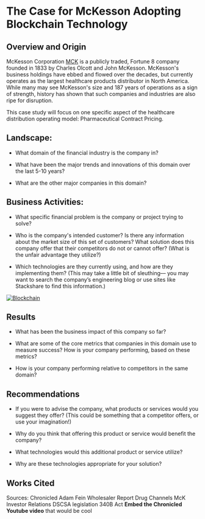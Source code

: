 
# The Case for McKesson Adopting Blockchain Technology

## Overview and Origin
McKesson Corporation [MCK](https://www.cnbc.com/quotes/?symbol=MCK&qsearchterm=mck) is a publicly traded, Fortune 8 company founded in 1833 by Charles Olcott and John McKesson. McKesson's business holdings have ebbed and flowed over the decades, but currently operates as the largest healthcare products distributor in North America. While many may see McKesson's size and 187 years of operations as a sign of strength, history has shown that such companies and industries are also ripe for disruption.

This case study will focus on one specific aspect of the healthcare distribution operating model: Pharmaceutical Contract Pricing. 

## Landscape:

* What domain of the financial industry is the company in?

* What have been the major trends and innovations of this domain over the last 5-10 years?

* What are the other major companies in this domain?


## Business Activities:

* What specific financial problem is the company or project trying to solve?

* Who is the company's intended customer?  Is there any information about the market size of this set of customers?
What solution does this company offer that their competitors do not or cannot offer? (What is the unfair advantage they utilize?)

* Which technologies are they currently using, and how are they implementing them? (This may take a little bit of sleuthing–– you may want to search the company’s engineering blog or use sites like Stackshare to find this information.)

[![Blockchain](http://img.youtube.com/vi/5MArmZpzU68/0.jpg)](https://youtu.be/5MArmZpzU68 "Contracts and Chargebacks")


## Results

* What has been the business impact of this company so far?

* What are some of the core metrics that companies in this domain use to measure success? How is your company performing, based on these metrics?

* How is your company performing relative to competitors in the same domain?


## Recommendations

* If you were to advise the company, what products or services would you suggest they offer? (This could be something that a competitor offers, or use your imagination!)

* Why do you think that offering this product or service would benefit the company?

* What technologies would this additional product or service utilize?

* Why are these technologies appropriate for your solution?

## Works Cited

Sources: 
Chronicled
Adam Fein Wholesaler Report
Drug Channels
McK Investor Relations
DSCSA legislation
340B Act
**Embed the Chronicled Youtube video** that would be cool

